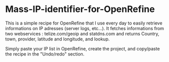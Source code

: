 # Mass-IP-identifier-for-OpenRefine

This is a simple recipe for OpenRefine that I use every day to easily retrieve informations on IP adresses (server logs, etc...).
It fetches informations from two webservices : telize.com/geoip and statdns.com and returns Country, town, provider, latitude and longitude, and lookup.

Simply paste your IP list in OpenRefine, create the project, and copy/paste the recipe in the "Undo/redo" section.

